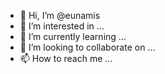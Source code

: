 - 👋 Hi, I’m @eunamis
- 👀 I’m interested in ...
- 🌱 I’m currently learning ...
- 💞️ I’m looking to collaborate on ...
- 📫 How to reach me ...

<!---
eunamis/eunamis is a ✨ special ✨ repository because its `README.md` (this file) appears on your GitHub profile.
You can click the Preview link to take a look at your changes.
--->
